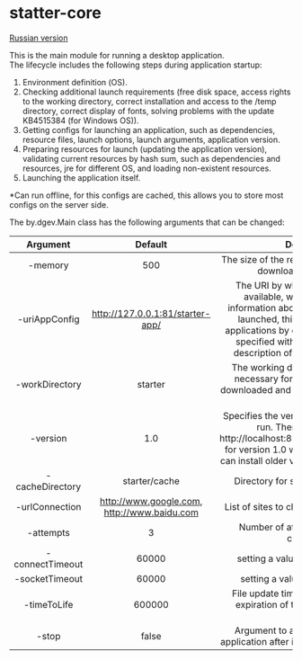 # statter-core

[Russian version](https://github.com/gdevby/desktop-starter-launch-update-bootstrap/blob/master/starter-core/README_RU.md)<br>

This is the main module for running a desktop application. <br>
The lifecycle includes the following steps during application startup:
<ol>
<li>Environment definition (ОS).</li>
<li>Checking additional launch requirements (free disk space, access rights to the working directory, correct installation and access to the /temp directory, correct display of fonts, solving problems with the update KB4515384 (for Windows OS)).</li>
<li>Getting configs for launching an application, such as dependencies, resource files, launch options, launch arguments, application version.</li>
<li>Preparing resources for launch (updating the application version), validating current resources by hash sum, such as dependencies and resources, jre for different OS, and loading non-existent resources.</li>
<li>Launching the application itself.</li>
</ol>

*Can run offline, for this configs are cached, this allows you to store most configs on the server side.<br>

The by.dgev.Main class has the following arguments that can be changed:<br>

| Argument | Default | Description |
| :------: | :-----: | :---------: |
| -memory| 500 | The size of the required free disk space to download the application |  
| -uriAppConfig| http://127.0.0.1:81/starter-app/ | The URI by which appConfig.json is available, which contains all the information about the application being launched, this config is used by all applications by default. The URI must be specified without a version, see the description of the version parameter|  
| -workDirectory| starter  |The working directory where the files necessary for the application will be downloaded and where the application will run |  
| -version| 1.0 | Specifies the version of the application to run. Therefore, the config http://localhost:81/app/1.0/appConfig.json for version 1.0 will be used. This way we can install older versions of the application | 
|-cacheDirectory| starter/cache  | Directory for storing cached configs |  
|-urlConnection| http://www.google.com, http://www.baidu.com | List of sites to check Internet connection |
|-attempts| 3 | Number of attempts to restore the connection|
|-connectTimeout| 60000  |setting a value setConnectTimeout|
|-socketTimeout| 60000  |setting a value setSocketTimeout|
|-timeToLife| 600000 | File update time in seconds. After the expiration of this time, the file is not relevant|
|-stop|false| Argument to automatically close the application after installation. Used for tests|